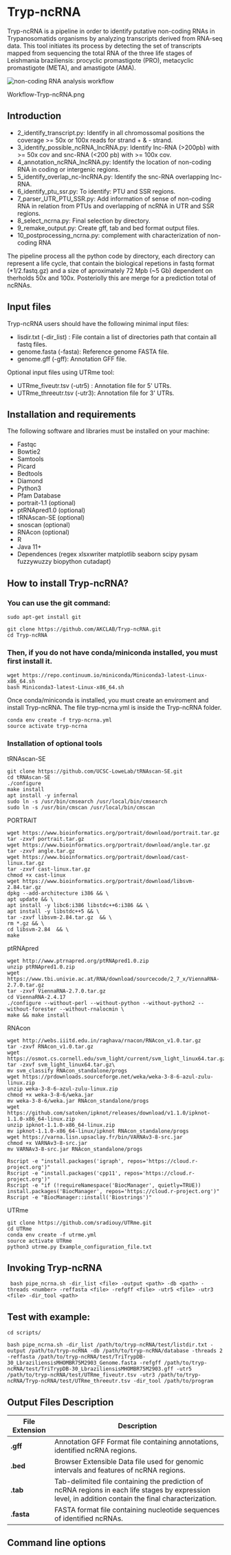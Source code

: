 # Tryp-ncRNA

Tryp-ncRNA is a pipeline in order to identify putative non-coding RNAs in Trypanosomatids organisms by analyzing transcripts derived from RNA-seq data. This tool initiates its process by detecting the set of transcripts mapped from sequencing the total RNA of the three life stages of Leishmania braziliensis: procyclic promastigote (PRO), metacyclic promastigote (META), and amastigote (AMA).

![non-coding RNA analysis workflow](Workflow-Tryp-ncRNA.png)

 Workflow-Tryp-ncRNA.png

## Introduction
* 2_identify_transcript.py: Identify in all chromossomal positions the coverage >= 50x or 100x reads for strand + & - strand.
* 3_identify_possible_ncRNA_lncRNA.py: Identify lnc-RNA (>200pb) with >= 50x cov and snc-RNA (<200 pb) with >= 100x cov.
* 4_annotation_ncRNA_lncRNA.py: Identify the location of non-coding RNA in coding or intergenic regions. 
* 5_identify_overlap_nc-lncRNA.py: Identify the snc-RNA overlapping lnc-RNA.
* 6_identify_ptu_ssr.py: To identify: PTU and SSR regions.
* 7_parser_UTR_PTU_SSR.py: Add information of sense of non-coding RNA in relation from PTUs and overlapping of ncRNA in UTR and SSR regions.
* 8_select_ncrna.py: Final selection by directory.
* 9_remake_output.py: Create gff, tab and bed format output files.
* 10_postprocessing_ncrna.py: complement with characterization of non-coding RNA


The pipeline process all the python code by directory, each directory can represent a life cycle, that contain the biological repetions in fastq format (*1/2.fastq.gz) and a size of aproximately 72 Mpb (~5 Gb) dependent on therholds 50x and 100x.
 Posteriolly this are merge for a prediction total of ncRNAs.

## Input files
Tryp-ncRNA users should have the following minimal input files:
- lisdir.txt (-dir_list) : File contain a list of
 directories path that contain all fastq files.
- genome.fasta (-fasta): Reference genome FASTA file.
- genome.gff (-gff): Annotation GFF file.

Optional input files using UTRme tool:
- UTRme_fiveutr.tsv (-utr5) : Annotation file for 5' UTRs.
- UTRme_threeutr.tsv (-utr3): Annotation file for 3' UTRs.

## Installation and requirements
The following software and libraries must be installed on your machine:
* Fastqc
* Bowtie2 
* Samtools
* Picard
* Bedtools
* Diamond
* Python3
* Pfam Database
* portrait-1.1 (optional)
* ptRNApred1.0 (optional)
* tRNAscan-SE (optional)
* snoscan (optional)
* RNAcon (optional)
* R
* Java 11+
* Dependences (regex xlsxwriter matplotlib seaborn scipy pysam fuzzywuzzy biopython cutadapt)

## How to install Tryp-ncRNA?

### You can use the git command:
```
sudo apt-get install git
````
```
git clone https://github.com/AKCLAB/Tryp-ncRNA.git
cd Tryp-ncRNA
```

### Then, if you do not have conda/miniconda installed, you must first install it. 
```
wget https://repo.continuum.io/miniconda/Miniconda3-latest-Linux-x86_64.sh
bash Miniconda3-latest-Linux-x86_64.sh
```
Once conda/miniconda is installed, you must create an enviroment and install Tryp-ncRNA. The file tryp-ncrna.yml is inside the Tryp-ncRNA folder.
```
conda env create -f tryp-ncrna.yml
source activate tryp-ncrna
```
### Installation of optional tools

tRNAscan-SE
```
git clone https://github.com/UCSC-LoweLab/tRNAscan-SE.git
cd tRNAscan-SE
./configure
make install
apt install -y infernal
sudo ln -s /usr/bin/cmsearch /usr/local/bin/cmsearch
sudo ln -s /usr/bin/cmscan /usr/local/bin/cmscan
```

PORTRAIT
```
wget https://www.bioinformatics.org/portrait/download/portrait.tar.gz
tar -zxvf portrait.tar.gz
wget https://www.bioinformatics.org/portrait/download/angle.tar.gz
tar -zxvf angle.tar.gz
wget https://www.bioinformatics.org/portrait/download/cast-linux.tar.gz
tar -zxvf cast-linux.tar.gz
chmod +x cast-linux
wget https://www.bioinformatics.org/portrait/download/libsvm-2.84.tar.gz
dpkg --add-architecture i386 && \
apt update && \
apt install -y libc6:i386 libstdc++6:i386 && \
apt install -y libstdc++5 && \
tar -zxvf libsvm-2.84.tar.gz  && \
rm *.gz && \
cd libsvm-2.84  && \
make 
```

ptRNApred
```
wget http://www.ptrnapred.org/ptRNApred1.0.zip
unzip ptRNApred1.0.zip
wget https://www.tbi.univie.ac.at/RNA/download/sourcecode/2_7_x/ViennaRNA-2.7.0.tar.gz
tar -zxvf ViennaRNA-2.7.0.tar.gz
cd ViennaRNA-2.4.17 
./configure --without-perl --without-python --without-python2 --without-forester --without-rnalocmin \
make && make install
```

RNAcon
```
wget http://webs.iiitd.edu.in/raghava/rnacon/RNAcon_v1.0.tar.gz
tar -zxvf RNAcon_v1.0.tar.gz
wget https://osmot.cs.cornell.edu/svm_light/current/svm_light_linux64.tar.gz
tar -zxvf svm_light_linux64.tar.gz\
mv svm_classify RNAcon_standalone/progs
wget https://prdownloads.sourceforge.net/weka/weka-3-8-6-azul-zulu-linux.zip
unzip weka-3-8-6-azul-zulu-linux.zip
chmod +x weka-3-8-6/weka.jar
mv weka-3-8-6/weka.jar RNAcon_standalone/progs
wget https://github.com/satoken/ipknot/releases/download/v1.1.0/ipknot-1.1.0-x86_64-linux.zip
unzip ipknot-1.1.0-x86_64-linux.zip
mv ipknot-1.1.0-x86_64-linux/ipknot RNAcon_standalone/progs
wget https://varna.lisn.upsaclay.fr/bin/VARNAv3-8-src.jar
chmod +x VARNAv3-8-src.jar
mv VARNAv3-8-src.jar RNAcon_standalone/progs

Rscript -e "install.packages('igraph', repos='https://cloud.r-project.org')"
Rscript -e "install.packages('cpp11', repos='https://cloud.r-project.org')"
Rscript -e "if (!requireNamespace('BiocManager', quietly=TRUE)) install.packages('BiocManager', repos='https://cloud.r-project.org')"
Rscript -e "BiocManager::install('Biostrings')"
```

UTRme
```
git clone https://github.com/sradiouy/UTRme.git
cd UTRme
conda env create -f utrme.yml
source activate UTRme
python3 utrme.py Example_configuration_file.txt
```


## Invoking Tryp-ncRNA
```
 bash pipe_ncrna.sh -dir_list <file> -output <path> -db <path> -threads <number> -reffasta <file> -refgff <file> -utr5 <file> -utr3 <file> -dir_tool <path>
```

## Test with example:
```
cd scripts/

bash pipe_ncrna.sh -dir_list /path/to/tryp-ncRNA/test/listdir.txt -output /path/to/tryp-ncRNA -db /path/to/tryp-ncRNA/database -threads 2 -reffasta /path/to/tryp-ncRNA/test/TriTrypDB-30_LbraziliensisMHOMBR75M2903_Genome.fasta -refgff /path/to/tryp-ncRNA/test/TriTrypDB-30_LbraziliensisMHOMBR75M2903.gff -utr5 /path/to/tryp-ncRNA/test/UTRme_fiveutr.tsv -utr3 /path/to/tryp-ncRNA/Tryp-ncRNA/test/UTRme_threeutr.tsv -dir_tool /path/to/program

```

## Output Files Description

| File Extension | Description |
|---------------|-------------|
| **.gff**  | Annotation GFF Format file containing annotations, identified ncRNA regions. |
| **.bed**  | Browser Extensible Data file used for genomic intervals and features of ncRNA regions. |
| **.tab**  | Tab-delimited file containing the prediction of ncRNA regions in each life stages by expression level, in addition contain the final characterization. |
| **.fasta** | FASTA format file containing nucleotide sequences of identified ncRNAs. |

## Command line options




